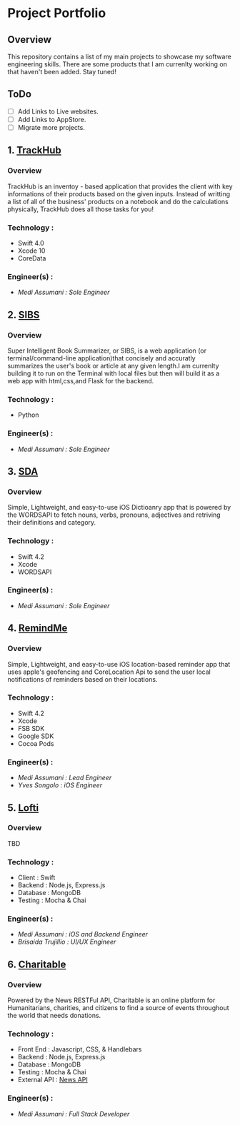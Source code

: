 # Project Portfolio

## Overview
This repository contains a list of my main projects to showcase my software engineering skills. There are some products that  I am currenlty working on that haven't been added. Stay tuned! 

## ToDo
- [ ] Add Links to Live websites.
- [ ] Add Links to AppStore.
- [ ] Migrate more projects.

## 1. <a href = "https://github.com/MediBoss/TrackHub" >TrackHub </a> 

### Overview
TrackHub is an inventoy - based application that provides the client with key informations of their products based on the given inputs. Instead of writting a list of all of the business' products on a notebook and do the calculations physically, TrackHub does all those tasks for you!

### Technology : 

* Swift 4.0
* Xcode 10
* CoreData

### Engineer(s) :

* <i>Medi Assumani : Sole Engineer</i>

## 2. <a href = "https://github.com/MediBoss/SIBS" >SIBS</a> 

### Overview
Super Intelligent Book Summarizer, or SIBS, is a web application (or terminal/command-line application)that concisely and accuratly summarizes the user's book or article at any given length.I am currenlty building it to run on the Terminal with local files but then will build it as a web app with html,css,and Flask for the backend.

### Technology : 

* Python

### Engineer(s) :

* <i>Medi Assumani : Sole Engineer</i>

## 3. <a href = "https://github.com/MediBoss/SDA" >SDA</a> 

### Overview
Simple, Lightweight, and easy-to-use iOS Dictioanry app that is powered by the WORDSAPI to fetch nouns, verbs, pronouns, adjectives and retriving their definitions and category.

### Technology : 
* Swift 4.2 
* Xcode
* WORDSAPI

### Engineer(s) :

* <i>Medi Assumani : Sole Engineer</i>


## 4. <a href = "https://github.com/yveslym/remindMe" >RemindMe</a> 

### Overview

Simple, Lightweight, and easy-to-use iOS location-based reminder app that uses apple's geofencing and CoreLocation Api to send the user local notifications of reminders based on their locations.

### Technology : 
* Swift 4.2 
* Xcode
* FSB SDK
* Google SDK
* Cocoa Pods

### Engineer(s) :

* <i>Medi Assumani : Lead Engineer</i>
* <i>Yves Songolo : iOS Engineer</i>


## 5. <a href = "https://github.com/MediBoss/Lofti" >Lofti</a> 

### Overview

TBD


### Technology : 

* Client : Swift
* Backend : Node.js, Express.js
* Database : MongoDB
* Testing : Mocha & Chai

### Engineer(s) :

* <i>Medi Assumani : iOS and Backend Engineer</i>
* <i>Brisaida Trujillio : UI/UX Engineer</i>



## 6. <a href = "https://github.com/MediBoss/Charitable" >Charitable</a> 

### Overview

Powered by the News RESTFul API, Charitable is an online platform for Humanitarians, charities, and citizens to find a source of events throughout the world that needs donations.


### Technology : 

* Front End : Javascript, CSS, & Handlebars
* Backend : Node.js, Express.js
* Database : MongoDB
* Testing : Mocha & Chai
* External API : <a href = "https://newsapi.org/" >News API</a> 

### Engineer(s) :

* <i>Medi Assumani : Full Stack Developer</i>
